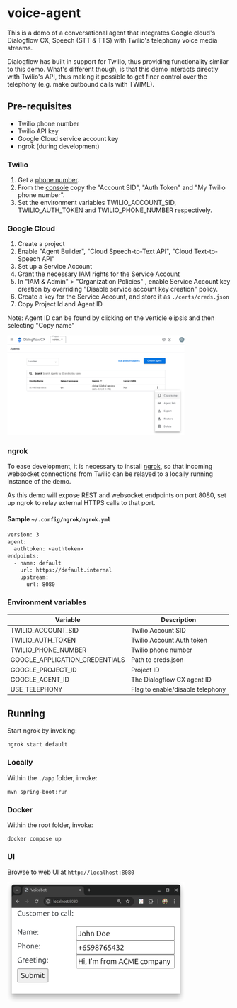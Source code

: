 # voice-agent

This is a demo of a conversational agent that integrates Google cloud's Dialogflow CX, Speech (STT & TTS) with Twilio's telephony voice media streams. 

Dialogflow has built in support for Twilio, thus providing  functionality similar to this demo. What's different though, is that this demo interacts directly with Twilio's API, thus making it possible to get finer control over the telephony (e.g. make outbound calls with TWIML).

## Pre-requisites

* Twilio phone number
* Twilio API key
* Google Cloud service account key
* ngrok (during development)

### Twilio

1. Get a [phone number](https://www.twilio.com/docs/phone-numbers).
2. From the [console](https://console.twilio.com) copy the "Account SID", "Auth Token" and "My Twilio phone number".
3. Set the environment variables TWILIO_ACCOUNT_SID, TWILIO_AUTH_TOKEN and TWILIO_PHONE_NUMBER respectively.

### Google Cloud

1. Create a project 
2. Enable "Agent Builder", "Cloud Speech-to-Text API", "Cloud Text-to-Speech API"
3. Set up a Service Account
4. Grant the necessary IAM rights for the Service Account
5. In "IAM & Admin" > "Organization Policies" , enable Service Account key creation by overriding "Disable service account key creation" policy.
6. Create a key for the Service Account, and store it as `./certs/creds.json`
7. Copy Project Id and Agent ID

Note: Agent ID can be found by clicking on the verticle elipsis and then selecting "Copy name"

<img src="./docs/cx_agent_id.png" style="width:400px" />

### ngrok

To ease development, it is necessary to install [ngrok](https://ngrok.com), so that incoming websocket connections from Twilio can be relayed to a locally running instance of the demo.

As this demo will expose REST and websocket endpoints on port 8080, set up ngrok to relay external HTTPS calls to that port.

#### Sample `~/.config/ngrok/ngrok.yml`

```
version: 3
agent:
  authtoken: <authtoken>
endpoints:
  - name: default
    url: https://default.internal
    upstream:
      url: 8080

```

### Environment variables
|Variable|Description|
|-|-|
|TWILIO_ACCOUNT_SID| Twilio Account SID |
|TWILIO_AUTH_TOKEN| Twilio Account Auth token |
|TWILIO_PHONE_NUMBER| Twilio phone number |
|GOOGLE_APPLICATION_CREDENTIALS| Path to creds.json |
|GOOGLE_PROJECT_ID | Project ID |
|GOOGLE_AGENT_ID |The Dialogflow CX agent ID|
|USE_TELEPHONY | Flag to enable/disable telephony |


## Running

Start ngrok by invoking:

```
ngrok start default
```

### Locally

Within the ```./app``` folder, invoke:
```
mvn spring-boot:run
```


### Docker

Within the root folder, invoke:

```
docker compose up
```

### UI

Browse to web UI at `http://localhost:8080`

<img src="./docs/web_ui.png" style="width:400px" />